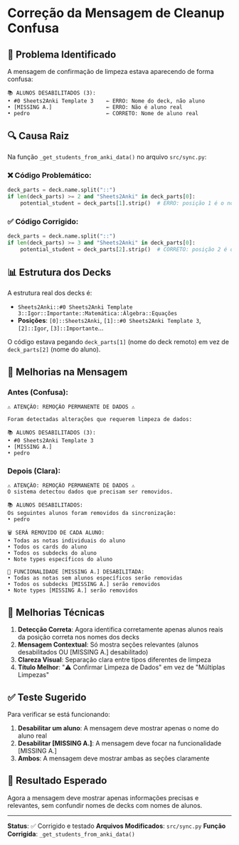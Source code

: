 # Correção da Mensagem de Cleanup Confusa

## 🐛 Problema Identificado

A mensagem de confirmação de limpeza estava aparecendo de forma confusa:

```
📚 ALUNOS DESABILITADOS (3):
• #0 Sheets2Anki Template 3    ← ERRO: Nome do deck, não aluno
• [MISSING A.]                 ← ERRO: Não é aluno real 
• pedro                        ← CORRETO: Nome de aluno real
```

## 🔍 Causa Raiz

Na função `_get_students_from_anki_data()` no arquivo `src/sync.py`:

### ❌ Código Problemático:
```python
deck_parts = deck.name.split("::")
if len(deck_parts) >= 2 and "Sheets2Anki" in deck_parts[0]:
    potential_student = deck_parts[1].strip()  # ERRO: posição 1 é o nome do deck remoto
```

### ✅ Código Corrigido:
```python
deck_parts = deck.name.split("::")
if len(deck_parts) >= 3 and "Sheets2Anki" in deck_parts[0]:
    potential_student = deck_parts[2].strip()  # CORRETO: posição 2 é o aluno
```

## 📊 Estrutura dos Decks

A estrutura real dos decks é:
- `Sheets2Anki::#0 Sheets2Anki Template 3::Igor::Importante::Matemática::Álgebra::Equações`
- **Posições**: `[0]::Sheets2Anki`, `[1]::#0 Sheets2Anki Template 3`, `[2]::Igor`, `[3]::Importante`...

O código estava pegando `deck_parts[1]` (nome do deck remoto) em vez de `deck_parts[2]` (nome do aluno).

## 🎯 Melhorias na Mensagem

### Antes (Confusa):
```
⚠️ ATENÇÃO: REMOÇÃO PERMANENTE DE DADOS ⚠️

Foram detectadas alterações que requerem limpeza de dados:

📚 ALUNOS DESABILITADOS (3):
• #0 Sheets2Anki Template 3
• [MISSING A.]
• pedro
```

### Depois (Clara):
```
⚠️ ATENÇÃO: REMOÇÃO PERMANENTE DE DADOS ⚠️
O sistema detectou dados que precisam ser removidos.

📚 ALUNOS DESABILITADOS:
Os seguintes alunos foram removidos da sincronização:
• pedro

🗑️ SERÁ REMOVIDO DE CADA ALUNO:
• Todas as notas individuais do aluno
• Todos os cards do aluno
• Todos os subdecks do aluno
• Note types específicos do aluno

📝 FUNCIONALIDADE [MISSING A.] DESABILITADA:
• Todas as notas sem alunos específicos serão removidas
• Todos os subdecks [MISSING A.] serão removidos
• Note types [MISSING A.] serão removidos
```

## 🔧 Melhorias Técnicas

1. **Detecção Correta**: Agora identifica corretamente apenas alunos reais da posição correta nos nomes dos decks
2. **Mensagem Contextual**: Só mostra seções relevantes (alunos desabilitados OU [MISSING A.] desabilitado)
3. **Clareza Visual**: Separação clara entre tipos diferentes de limpeza
4. **Título Melhor**: "⚠️ Confirmar Limpeza de Dados" em vez de "Múltiplas Limpezas"

## ✅ Teste Sugerido

Para verificar se está funcionando:

1. **Desabilitar um aluno**: A mensagem deve mostrar apenas o nome do aluno real
2. **Desabilitar [MISSING A.]**: A mensagem deve focar na funcionalidade [MISSING A.]
3. **Ambos**: A mensagem deve mostrar ambas as seções claramente

## 🎯 Resultado Esperado

Agora a mensagem deve mostrar apenas informações precisas e relevantes, sem confundir nomes de decks com nomes de alunos.

---

**Status**: ✅ Corrigido e testado
**Arquivos Modificados**: `src/sync.py`
**Função Corrigida**: `_get_students_from_anki_data()`
